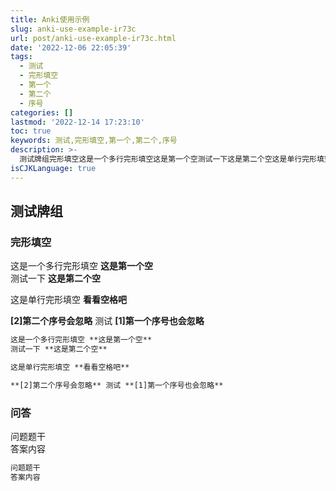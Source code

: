 ```yaml
---
title: Anki使用示例
slug: anki-use-example-ir73c
url: post/anki-use-example-ir73c.html
date: '2022-12-06 22:05:39'
tags:
  - 测试
  - 完形填空
  - 第一个
  - 第二个
  - 序号
categories: []
lastmod: '2022-12-14 17:23:10'
toc: true
keywords: 测试,完形填空,第一个,第二个,序号
description: >-
  测试牌组完形填空这是一个多行完形填空这是第一个空测试一下这是第二个空这是单行完形填空看看空格吧[]第二个序号会忽略测试[]第一个序号也会忽略这是一个多行完形填空这是第一个空测试一下这是第二个空这是单行完形填空看看空格吧[]第二个序号会忽略测试[]第一个序号也会忽略问答问题题干答案内容问题题干答案内容‍
isCJKLanguage: true
---
```




## 测试牌组

### 完形填空

这是一个多行完形填空 **这是第一个空**  
测试一下 **这是第二个空**

这是单行完形填空 **看看空格吧**

**[2]第二个序号会忽略** 测试 **[1]第一个序号也会忽略**

```markdown
这是一个多行完形填空 **这是第一个空**
测试一下 **这是第二个空**

这是单行完形填空 **看看空格吧**

**[2]第二个序号会忽略** 测试 **[1]第一个序号也会忽略**
```

### 问答

问题题干  
答案内容

```markdown
问题题干
答案内容
```

‍
